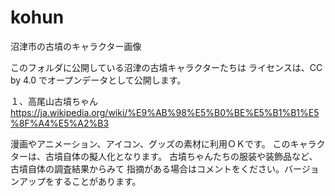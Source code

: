 # kohun
沼津市の古墳のキャラクター画像

このフォルダに公開している沼津の古墳キャラクターたちは
ライセンスは、CC by 4.0 でオープンデータとして公開します。

１、高尾山古墳ちゃん  
https://ja.wikipedia.org/wiki/%E9%AB%98%E5%B0%BE%E5%B1%B1%E5%8F%A4%E5%A2%B3

漫画やアニメーション、アイコン、グッズの素材に利用ＯＫです。
このキャラクターは、古墳自体の擬人化となります。
古墳ちゃんたちの服装や装飾品など、古墳自体の調査結果からみて
指摘がある場合はコメントをください。バージョンアップをすることがあります。


